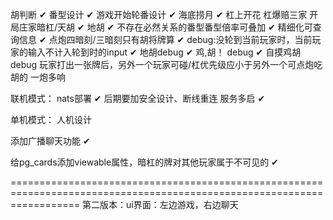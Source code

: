 胡判断 ✔
番型设计 ✔
游戏开始轮番设计 ✔
海底捞月 ✔
杠上开花
杠爆赔三家
开局庄家暗杠/天胡   ✔
地胡 ✔
不存在必然关系的番型番型倍率可叠加 ✔
精细化可查询信息 ✔
点炮四暗刻/三暗刻只有胡将牌算 ✔
debug:没轮到当前玩家时，当前玩家的输入不计入轮到时的input ✔
地胡debug ✔
鸡,胡！ debug  ✔
自摸鸡胡debug
玩家打出一张牌后，另外一个玩家可碰/杠优先级应小于另外一个可点炮吃胡的
一炮多响

联机模式：
    nats部署 ✔
    后期要加安全设计、断线重连
    服务多启 ✔

单机模式：
    人机设计

添加广播聊天功能 ✔

给pg_cards添加viewable属性，暗杠的牌对其他玩家属于不可见的 ✔



========================================================================================================================
第二版本：ui界面：左边游戏，右边聊天
